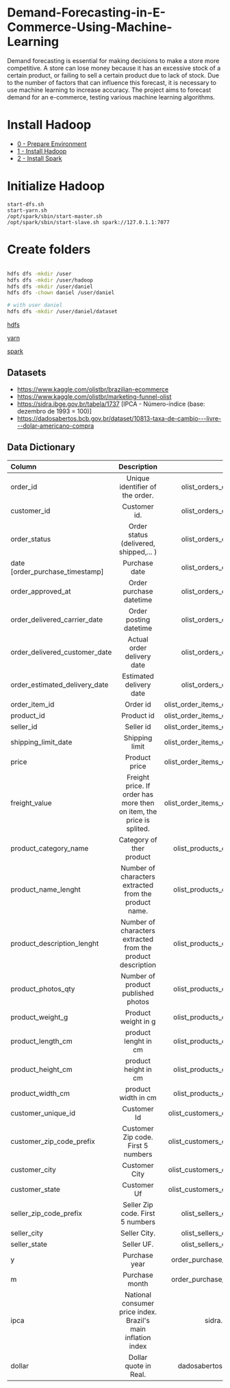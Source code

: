 # Demand-Forecasting-in-E-Commerce-Using-Machine-Learning
Demand forecasting is essential for making decisions to make a store more competitive. A store can lose money because it has an excessive stock of a certain product, or failing to sell a certain product due to lack of stock. Due to the number of factors that can influence this forecast, it is necessary to use machine learning to increase accuracy. The project aims to forecast demand for an e-commerce, testing various machine learning algorithms.

# Install Hadoop
* [0 - Prepare Environment](./doc/0_prepare_environment.md)
* [1 - Install Hadoop](./doc/1_install_hadoop.md)
* [2 - Install Spark](./doc/2_install_spark.md)

# Initialize Hadoop

```
start-dfs.sh
start-yarn.sh
/opt/spark/sbin/start-master.sh
/opt/spark/sbin/start-slave.sh spark://127.0.1.1:7077
```

# Create folders

```bash

hdfs dfs -mkdir /user
hdfs dfs -mkdir /user/hadoop
hdfs dfs -mkdir /user/daniel
hdfs dfs -chown daniel /user/daniel

# with user daniel
hdfs dfs -mkdir /user/daniel/dataset

```

[hdfs](http://localhost:9870/)

[yarn](http://localhost:8088/)

[spark](http://localhost:8080/)


## Datasets

- https://www.kaggle.com/olistbr/brazilian-ecommerce
- https://www.kaggle.com/olistbr/marketing-funnel-olist
- https://sidra.ibge.gov.br/tabela/1737 [IPCA - Número-índice (base: dezembro de 1993 = 100)]
- https://dadosabertos.bcb.gov.br/dataset/10813-taxa-de-cambio---livre---dolar-americano-compra

## Data Dictionary

| Column                          |                             Description                              |                        Source |
| :------------------------------ | :------------------------------------------------------------------: | ----------------------------: |
| order_id                        |                   Unique identifier of the order.                    |      olist_orders_dataset.csv |
| customer_id                     |                             Customer id.                             |      olist_orders_dataset.csv |
| order_status                    |                Order status (delivered, shipped,... )                |      olist_orders_dataset.csv |
| date [order_purchase_timestamp] |                            Purchase date                             |      olist_orders_dataset.csv |
| order_approved_at               |                       Order purchase datetime                        |      olist_orders_dataset.csv |
| order_delivered_carrier_date    |                        Order posting datetime                        |      olist_orders_dataset.csv |
| order_delivered_customer_date   |                      Actual order delivery date                      |      olist_orders_dataset.csv |
| order_estimated_delivery_date   |                       Estimated delivery date                        |      olist_orders_dataset.csv |
| order_item_id                   |                               Order id                               | olist_order_items_dataset.csv |
| product_id                      |                              Product id                              | olist_order_items_dataset.csv |
| seller_id                       |                              Seller id                               | olist_order_items_dataset.csv |
| shipping_limit_date             |                            Shipping limit                            | olist_order_items_dataset.csv |
| price                           |                            Product price                             | olist_order_items_dataset.csv |
| freight_value                   | Freight price. If order has more then on item, the price is splited. | olist_order_items_dataset.csv |
| product_category_name           |                       Category of ther product                       |    olist_products_dataset.csv |
| product_name_lenght             |        Number of characters extracted from the product name.         |    olist_products_dataset.csv |
| product_description_lenght      |     Number of characters extracted from the product description      |    olist_products_dataset.csv |
| product_photos_qty              |                  Number of product published photos                  |    olist_products_dataset.csv |
| product_weight_g                |                         Product weight in g                          |    olist_products_dataset.csv |
| product_length_cm               |                         product lenght in cm                         |    olist_products_dataset.csv |
| product_height_cm               |                         product height in cm                         |    olist_products_dataset.csv |
| product_width_cm                |                         product width in cm                          |    olist_products_dataset.csv |
| customer_unique_id              |                             Customer Id                              |   olist_customers_dataset.csv |
| customer_zip_code_prefix        |                  Customer Zip code. First 5 numbers                  |   olist_customers_dataset.csv |
| customer_city                   |                            Customer City                             |   olist_customers_dataset.csv |
| customer_state                  |                             Customer Uf                              |   olist_customers_dataset.csv |
| seller_zip_code_prefix          |                   Seller Zip code. First 5 numbers                   |     olist_sellers_dataset.csv |
| seller_city                     |                             Seller City.                             |     olist_sellers_dataset.csv |
| seller_state                    |                              Seller UF.                              |     olist_sellers_dataset.csv |
| y                               |                            Purchase year                             |      order_purchase_timestamp |
| m                               |                            Purchase month                            |      order_purchase_timestamp |
| ipca                            |     National consumer price index. Brazil's main inflation index     |             sidra.ibge.gov.br |
| dollar                          |                        Dollar quote in Real.                         |       dadosabertos.bcb.gov.br |
